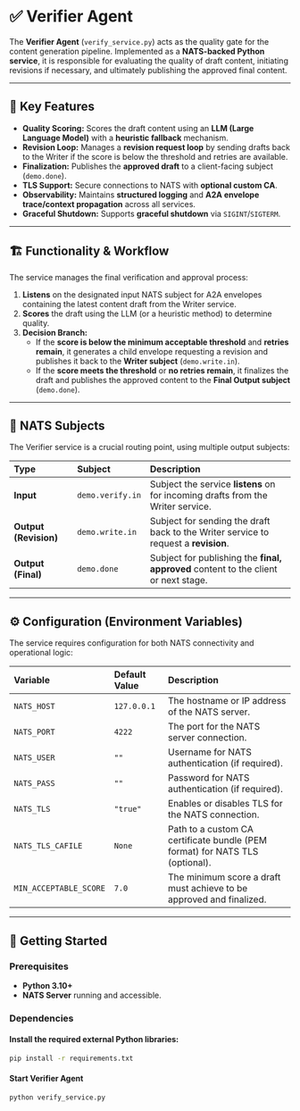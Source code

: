 # ✅ Verifier Agent

The **Verifier Agent** (`verify_service.py`) acts as the quality gate for the content generation pipeline. Implemented as a **NATS-backed Python service**, it is responsible for evaluating the quality of draft content, initiating revisions if necessary, and ultimately publishing the approved final content.

---

## 🌟 Key Features

* **Quality Scoring:** Scores the draft content using an **LLM (Large Language Model)** with a **heuristic fallback** mechanism.
* **Revision Loop:** Manages a **revision request loop** by sending drafts back to the Writer if the score is below the threshold and retries are available.
* **Finalization:** Publishes the **approved draft** to a client-facing subject (`demo.done`).
* **TLS Support:** Secure connections to NATS with **optional custom CA**.
* **Observability:** Maintains **structured logging** and **A2A envelope trace/context propagation** across all services.
* **Graceful Shutdown:** Supports **graceful shutdown** via `SIGINT`/`SIGTERM`.

---

## 🏗️ Functionality & Workflow

The service manages the final verification and approval process:

1.  **Listens** on the designated input NATS subject for A2A envelopes containing the latest content draft from the Writer service.
2.  **Scores** the draft using the LLM (or a heuristic method) to determine quality.
3.  **Decision Branch:**
    * If the **score is below the minimum acceptable threshold** and **retries remain**, it generates a child envelope requesting a revision and publishes it back to the **Writer subject** (`demo.write.in`).
    * If the **score meets the threshold** or **no retries remain**, it finalizes the draft and publishes the approved content to the **Final Output subject** (`demo.done`).

---

## 📡 NATS Subjects

The Verifier service is a crucial routing point, using multiple output subjects:

| Type | Subject | Description |
| :--- | :--- | :--- |
| **Input** | `demo.verify.in` | Subject the service **listens** on for incoming drafts from the Writer service. |
| **Output (Revision)** | `demo.write.in` | Subject for sending the draft back to the Writer service to request a **revision**. |
| **Output (Final)** | `demo.done` | Subject for publishing the **final, approved** content to the client or next stage. |

---

## ⚙️ Configuration (Environment Variables)

The service requires configuration for both NATS connectivity and operational logic:

| Variable | Default Value | Description |
| :--- | :--- | :--- |
| `NATS_HOST` | `127.0.0.1` | The hostname or IP address of the NATS server. |
| `NATS_PORT` | `4222` | The port for the NATS server connection. |
| `NATS_USER` | `""` | Username for NATS authentication (if required). |
| `NATS_PASS` | `""` | Password for NATS authentication (if required). |
| `NATS_TLS` | `"true"` | Enables or disables TLS for the NATS connection. |
| `NATS_TLS_CAFILE` | `None` | Path to a custom CA certificate bundle (PEM format) for NATS TLS (optional). |
| `MIN_ACCEPTABLE_SCORE` | `7.0` | The minimum score a draft must achieve to be approved and finalized. |

---

## 🚀 Getting Started

### Prerequisites

* **Python 3.10+**
* **NATS Server** running and accessible.

### Dependencies

#### Install the required external Python libraries:
```bash
pip install -r requirements.txt
```

#### Start Verifier Agent 
```bash
python verify_service.py
```
